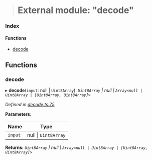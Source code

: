 > # External module: "decode"

### Index

#### Functions

* [decode](_decode_.md#decode)

## Functions

###  decode

▸ **decode**(`input`: null | `Uint8Array`): *`Uint8Array` | null | `Array<null | Uint8Array | [Uint8Array, Uint8Array]>`*

*Defined in [decode.ts:75](https://github.com/polkadot-js/common/blob/8a245f2/packages/trie-codec/src/decode.ts#L75)*

**Parameters:**

Name | Type |
------ | ------ |
`input` | null \| `Uint8Array` |

**Returns:** *`Uint8Array` | null | `Array<null | Uint8Array | [Uint8Array, Uint8Array]>`*